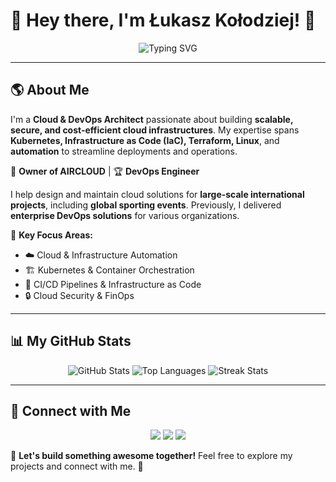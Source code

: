 # 👋 Hey there, I'm Łukasz Kołodziej! 🚀

<p align="center">
  <img src="https://readme-typing-svg.herokuapp.com?font=Fira+Code&pause=1000&color=36BCF7&center=true&vCenter=true&width=500&lines=DevOps+%26+Cloud+Architect;Kubernetes+%7C+Terraform+%7C+Linux+%7C+IaC;Building+Scalable+Cloud+Solutions;Automating+Everything+With+Code" alt="Typing SVG" />
</p>

---

## 🌎 About Me

I'm a **Cloud & DevOps Architect** passionate about building **scalable, secure, and cost-efficient cloud infrastructures**. My expertise spans **Kubernetes, Infrastructure as Code (IaC), Terraform, Linux**, and **automation** to streamline deployments and operations.

💼 **Owner of AIRCLOUD** | 🏆 **DevOps Engineer**

I help design and maintain cloud solutions for **large-scale international projects**, including **global sporting events**. Previously, I delivered **enterprise DevOps solutions** for various organizations.

🌟 **Key Focus Areas:**
- ☁️ Cloud & Infrastructure Automation
- 🏗️ Kubernetes & Container Orchestration
- 🔁 CI/CD Pipelines & Infrastructure as Code
- 🔒 Cloud Security & FinOps

---

## 📊 My GitHub Stats

<p align="center">
  <img src="https://github-readme-stats.vercel.app/api?username=lkolo-prez&count_private=true&show_icons=true&theme=tokyonight" alt="GitHub Stats" />
  <img src="https://github-readme-stats.vercel.app/api/top-langs/?username=lkolo-prez&count_private=true&layout=compact&theme=tokyonight" alt="Top Languages" />
  <img src="https://github-readme-streak-stats.herokuapp.com/?user=lkolo-prez&count_private=true&theme=tokyonight" alt="Streak Stats" />
</p>

---

## 🔗 Connect with Me

<p align="center">
  <a href="mailto:lukasz@kolodziej.pro"><img src="https://img.shields.io/badge/Email-lukasz%40kolodziej.pro-blue?style=for-the-badge&logo=gmail"/></a>
  <a href="https://www.linkedin.com/in/%C5%82ukasz-ko%C5%82odziej-25836218b/"><img src="https://img.shields.io/badge/LinkedIn-%C5%82ukasz--ko%C5%82odziej-blue?style=for-the-badge&logo=linkedin"/></a>
  <a href="https://github.com/lkolo-prez"><img src="https://img.shields.io/badge/GitHub-lkolo--prez-gray?style=for-the-badge&logo=github"/></a>
</p>

📢 **Let's build something awesome together!** Feel free to explore my projects and connect with me. 🚀

